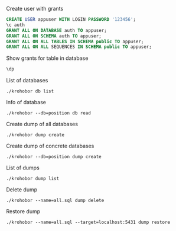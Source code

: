 Create user with grants
```sql
CREATE USER appuser WITH LOGIN PASSWORD '123456';
\c auth
GRANT ALL ON DATABASE auth TO appuser;
GRANT ALL ON SCHEMA auth TO appuser;
GRANT ALL ON ALL TABLES IN SCHEMA public TO appuser;
GRANT ALL ON ALL SEQUENCES IN SCHEMA public TO appuser;
```

Show grants for table in database
```sql
\dp
```

List of databases
```env
./krohobor db list
```

Info of database
```env
./krohobor --db=position db read
```


Create dump of all databases
```env
./krohobor dump create
```

Create dump of concrete databases
```env
./krohobor --db=position dump create
```

List of dumps
```env
./krohobor dump list
```

Delete dump
```env
./krohobor --name=all.sql dump delete
```

Restore dump
```env
./krohobor --name=all.sql --target=localhost:5431 dump restore
```
